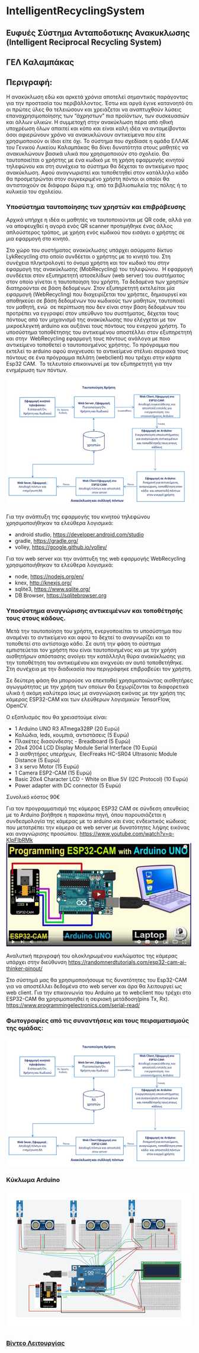 # IntelligentRecyclingSystem

## Ευφυές Σύστημα Ανταποδοτικης Ανακυκλωσης (Intelligent Reciprocal Recycling System)

## ΓΕΛ Καλαμπάκας 

## Περιγραφή: 
Η ανακύκλωση εδώ και αρκετά χρόνια αποτελεί σημαντικός παράγοντας για την προστασία του περιβάλλοντος. Έστω και αργά έγινε κατανοητό ότι οι πρώτες ύλες θα τελειώσουν και χρειάζεται να αναπτυχθούν λύσεις επαναχρησιμοποίησης των “άχρηστων” πια προϊόντων, των συσκευασιών και άλλων υλικών.
Η συμμετοχή στην ανακύκλωση πέρα από ηθική υποχρέωση όλων απαιτεί και κόπο και είναι καλή ιδέα να ανταμείβονται όσοι αφιερώνουν χρόνο να ανακυκλώνουν αντικείμενα που είτε χρησιμοποιούν οι ίδιοι είτε όχι.
Το σύστημα που σχεδίασε η ομάδα ΕΛΛΑΚ του Γενικού Λυκείου Καλαμπάκας θα δίνει δυνατότητα στους μαθητές να ανακυκλώνουν βασικά υλικά που χρησιμοποιούν στο σχολείο. Θα ταυτοποιείται ο χρήστης με ένα κωδικό με τη χρήση εφαρμογής κινητού τηλεφώνου και στη συνέχεια το σύστημα θα δέχεται το αντικείμενο προς ανακύκλωση. Αφού αναγνωριστεί και τοποθετηθεί στον κατάλληλο κάδο θα προσμετρώνται στον συγκεκριμένο χρήστη πόντοι οι οποίοι θα αντιστοιχούν σε διάφορα δώρα π.χ. από τα βιβλιοπωλεία της πόλης ή το κυλικείο του σχολείου.

### Υποσύστημα ταυτοποίησης των χρηστών και επιβράβευσης

Αρχικά υπήρχε η ιδέα οι μαθητές να ταυτοποιούνται με QR code, αλλά για να αποφευχθεί η αγορά ενός QR scanner προτιμήθηκε ένας άλλος απλούστερος τρόπος, με χρήση ενός κωδικού που εισάγει ο χρήστης σε μια εφαρμογή στο κινητό.

Στο χώρο του συστήματος ανακύκλωσης υπάρχει ασύρματο δίκτυο LykRecycling στο οποίο συνδέεται ο χρήστης με το κινητό του. Στη συνέχεια πληκτρολογεί το όνομα χρήστη και τον κωδικό του στην εφαρμογή της ανακύκλωσης (MobRecycling) του τηλεφώνου.
 Η εφαρμογή συνδέεται στον εξυπηρετητή ιστοσελίδων (web server) του συστήματος στον οποίο γίνεται η ταυτοποίηση του χρήστη. Τα δεδομένα των χρηστών διατηρούνται σε βάση δεδομένων. Στον εξυπηρετητή εκτελείται μία εφαρμογή (WebRecycling) που διαχειρίζεται του χρήστες,
δημιουργεί και αποθηκεύει σε βάση δεδομένων του κωδικούς των μαθητών,
ταυτοποιεί τον μαθητή, ενώ  σε περίπτωση που δεν είναι στην βάση δεδομένων του προτρέπει να εγγραφεί στον υπεύθυνο του συστήματος,
δέχεται τους πόντους από τον μηχανισμό της ανακύκλωσης που ελέγχεται με τον μικροελεγκτή arduino και αυξάνει τους πόντους του ενεργού χρήστη.
Το υποσύστημα τοποθέτησης του αντικειμένου αποστέλλει στον εξυπηρετητή και στην  WebRecycling εφαρμογή τους πόντους ανάλογα με ποιο αντικείμενο τοποθετεί ο ταυτοποιημένος χρήστης. Το πρόγραμμα που εκτελεί το arduino αφού ανιχνευσει το αντικείμενο στέλνει σειριακά τους πόντους σε ένα πρόγραμμα πελάτη (webclient) που τρέχει στην κάρτα Esp32 CAM.  Το τελευταίο επικοινωνεί με τον εξυπηρετητή για την ενημέρωση των πόντων.

<img src="/images/ellak2022process.png">

Για την ανάπτυξη της εφαρμογής του κινητού τηλεφώνου χρησιμοποιήθηκαν τα ελεύθερα λογισμικά:
* android studio, https://developer.android.com/studio
* gradle, https://gradle.org/
* volley, https://google.github.io/volley/

Για τον web server και την ανάπτυξη της web εφαρμογής WebRecycling χρησιμοποιήθηκαν τα ελεύθερα λογισμικά:
* node, https://nodejs.org/en/
* knex, http://knexjs.org/
* sqlite3, https://www.sqlite.org/
* DB Browser, https://sqlitebrowser.org

### Υποσύστημα αναγνώρισης αντικειμένων και τοποθέτησής τους στους κάδους.
Μετά την ταυτοποίηση του χρήστη, ενεργοποιείται το υποσύστημα που αναμένει το αντικείμενο και αφού το δεχτεί το αναγνωρίζει και το τοποθετεί στο αντίστοιχο κάδο. Σε αυτή την φάση το σύστημα εμπιστεύεται τον χρήστη που είναι ταυτοποιημένος και με την χρήση αισθητήρων απόστασης ανοίγει την κατάλληλη θύρα ανακύκλωσης για την τοποθέτηση του αντικειμένου και ανιχνεύει αν αυτό τοποθετήθηκε. Στη συνέχεια με την διαδικασία που περιγράφηκε επιβραβεύει τον χρήστη.

Σε δεύτερη φάση θα μπορούσε να επεκταθεί χρησιμοποιώντας αισθητήρες αγωγιμότητας με την χρήση των οποίων θα ξεχωρίζονται τα διαφορετικά υλικά ή ακόμη καλύτερα ίσως με αναγνώριση εικόνας με την χρήση της κάμερας ESP32-CAM και των ελεύθερων λογισμικών TensorFlow, OpenCV.

Ο εξοπλισμός που θα χρειαστούμε είναι:

* 1 Arduino UNO R3 ATmega328P (20 Ευρώ)
* Καλώδια, leds, κουμπιά, αντιστάσεις (5 Ευρώ)
* Πλακέτες διασύνδεσης - Breadboard (5 Ευρώ)
* 20x4 2004 LCD Display Module Serial Interface (10 Ευρώ)
* 3 αισθητήρες υπερήχων,  ElecFreaks HC-SR04 Ultrasonic Module Distance (5 Ευρώ)
* 3 x servo Motor (15 Ευρώ)
* 1 Camera ESP2-CAM (15 Ευρώ)
* Basic 20x4 Character LCD - White on Blue 5V (I2C Protocol) (10 Ευρώ)
* Power adapter with DC connector (5 Ευρώ)

Συνολικό κόστος 90€

Για τον προγραμματισμό της κάμερας ESP32 CAM σε σύνδεση απευθείας με το Arduino βοήθησε η παρακάτω πηγή, όπου παρουσιάζεται η συνδεσμολογία της κάμερας με το arduino και ένας ενδεικτικός κώδικας που μετατρέπει την κάμερα σε web server με δυνατότητες λήψης εικόνας και αναγνώρισης προσώπου. https://www.youtube.com/watch?v=q-KIpFIbRMk
<img src="/images/progesp32.JPG" width=500>

Αναλυτική περιγραφή του ολοκληρωμένου κυκλώματος της κάμερας υπάρχει στην διεύθυνση
https://randomnerdtutorials.com/esp32-cam-ai-thinker-pinout/

Στο σύστημά μας θα χρησιμοποιήσουμε τις δυνατότητες του Esp32-CAM για να αποστέλλει δεδομένα στο web server και άρα θα λειτουργεί ως web client. Για την επικοινωνία του Arduino με το webclient που τρέχει στο ESP32-CAM θα χρησιμοποιηθεί η σειριακή μετάδοση(pins Tx, Rx).
https://www.programmingelectronics.com/serial-read/

### Φωτογραφίες από τις συναντήσεις και τους πειραματισμούς της ομάδας:
<img src="/images/ellak2022process.png">

### Κύκλωμα Arduino
<img src="/images/ellaK2022circuit.png">

### <a href="ellak2022b.mp4">Βίντεο Λειτουργίας</a>


